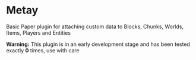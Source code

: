 # Metay
Basic Paper plugin for attaching custom data to Blocks, Chunks, Worlds, Items, Players and Entities

**Warning:** This plugin is in an early development stage and has been tested exactly **0** times, use with care
